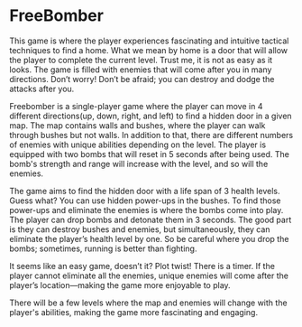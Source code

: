 # FreeBomber

This game is where the player experiences fascinating and intuitive tactical techniques to find a home. What we mean by home is a door that will allow the player to complete the current level. Trust me, it is not as easy as it looks. The game is filled with enemies that will come after you in many directions. Don’t worry! Don’t be afraid; you can destroy and dodge the attacks after you. 

Freebomber is a single-player game where the player can move in 4 different directions(up, down, right, and left) to find a hidden door in a given map. The map contains walls and bushes, where the player can walk through bushes but not walls. In addition to that, there are different numbers of enemies with unique abilities depending on the level. The player is equipped with two bombs that will reset in 5 seconds after being used. The bomb's strength and range will increase with the level, and so will the enemies. 

The game aims to find the hidden door with a life span of 3 health levels. Guess what? You can use hidden power-ups in the bushes. To find those power-ups and eliminate the enemies is where the bombs come into play. The player can drop bombs and detonate them in 3 seconds. The good part is they can destroy bushes and enemies, but simultaneously, they can eliminate the player’s health level by one. So be careful where you drop the bombs; sometimes, running is better than fighting. 

It seems like an easy game, doesn’t it? Plot twist! There is a timer. If the player cannot eliminate all the enemies, unique enemies will come after the player’s location—making the game more enjoyable to play. 

There will be a few levels where the map and enemies will change with the player's abilities, making the game more fascinating and engaging. 

